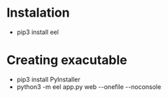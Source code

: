 # Instalation
- pip3 install eel

# Creating exacutable
- pip3 install PyInstaller
- python3 -m eel app.py web --onefile --noconsole